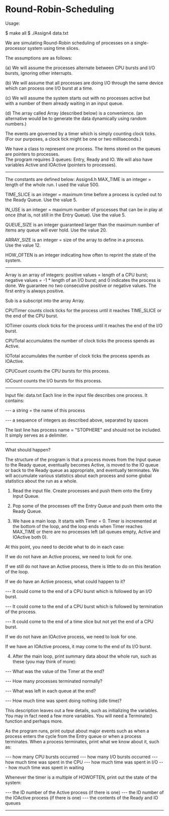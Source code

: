 # Round-Robin-Scheduling

Usage:
 
  $ make all
  $ ./Assign4 data.txt


We are simulating Round-Robin scheduling of processes on a single-processor system using time slices.

The assumptions are as follows:

(a) We will assume the processes alternate between CPU bursts and I/O 
    bursts, ignoring other interrupts.  

(b) We will assume that all processes are doing I/O through the same 
    device which can process one I/O burst at a time.  

(c) We will assume the system starts out with no processes active but  
    with a number of them already waiting in an input queue.

(d) The array called Array (described below) is a convenience.  (an    
    alternative would be to generate the data dynamically using 
    random numbers.)

The events are governed by a timer which is simply counting clock 
ticks.  (For our purposes, a clock tick might be one or two milliseconds.)



We have a class to represent one process.  The items stored on the queues are pointers to processes.  
The program requires 3 queues:  Entry, Ready and IO.  We will also have variables Active and IOActive (pointers to processes).  

---------------------------------------------------------------------

The constants are defined below:
Assign4.h
MAX_TIME is an integer = length of the whole run. I used the value 500.

TIME_SLICE is an integer = maximum time before a process is cycled out to the Ready Queue.  Use the value 5.

IN_USE is an integer = maximum number of processes that can be in play at once (that is, not still in the Entry Queue).  Use the value 5.

QUEUE_SIZE is an integer guaranteed larger than the maximum number of 
items any queue will ever hold.  Use the value 20.

ARRAY_SIZE is an integer = size of the array to define in a process.  
Use the value 12.

HOW_OFTEN is an integer indicating how often to reprint the state of 
the system.

---------------------------------------------------------------------


Array is an array of integers:  positive values = length of a CPU burst; negative values = -1 * length of an I/O burst; and 0 indicates the process is done.  We guarantee no two consecutive positive or negative values.  The first entry is always positive.

Sub is a subscript into the array Array.

CPUTimer counts clock ticks for the process until it reaches 
TIME_SLICE or the end of the CPU burst.

IOTimer counts clock ticks for the process until it reaches the end of the I/O burst.

CPUTotal accumulates the number of clock ticks the process spends as 
Active.

IOTotal accumulates the number of clock ticks the process spends as 
IOActive.

CPUCount counts the CPU bursts for this process.

IOCount counts the I/O bursts for this process.

---------------------------------------------------------------------

Input file:
data.txt
Each line in the input file describes one process.  It contains:

--- a string = the name of this process

--- a sequence of integers as described above, separated by spaces

The last line has process name = "STOPHERE" and should not be 
included.  It simply serves as a delimiter.


---------------------------------------------------------------------

What should happen?

The structure of the program is that a process moves from the Input 
queue to the Ready queue, eventually becomes Active, is moved to the 
IO queue or back to the Ready queue as appropriate, and eventually terminates.  We will accumulate various statistics about each process and some global statistics about the run as a whole.  

1.  Read the input file.  Create processes and push them onto the
Entry Input Queue.

2.  Pop some of the processes off the Entry Queue and push them onto
the Ready Queue.  

3.  We have a main loop.  It starts with Timer = 0.  Timer is incremented at the bottom of the loop, and the loop ends when Timer reaches MAX_TIME or there are no processes left (all queues empty, Active and IOActive both 0).

At this point, you need to decide what to do in each case:

If we do not have an Active process, we need to look for one.

If we still do not have an Active process, there is little to 
do on this iteration of the loop.

If we do have an Active process, what could happen to it?

--- It could come to the end of a CPU burst which is followed by an 
    I/O burst.

--- It could come to the end of a CPU burst which is followed by 
    termination of the process.

--- It could come to the end of a time slice but not yet the 
    end of a CPU burst.

If we do not have an IOActive process, we need to look for one.

If we have an IOActive process, it may come to the end of its 
I/O burst.

4.  After the main loop, print summary data about the whole run, such as these (you may think of more):

--- What was the value of the Timer at the end?

--- How many processes terminated normally?

--- What was left in each queue at the end?

--- How much time was spent doing nothing (idle time)?

This description leaves out a few details, such as initializing the
variables.  You may in fact need a few more variables.  You will need
a Terminate() function and perhaps more.

As the program runs, print output about major events such as when a 
process enters the cycle from the Entry queue or when a process
terminates.  When a process terminates, print what we know about it, such as:

--- how many CPU bursts occurred
--- how many I/O bursts occurred 
--- how much time was spent in the CPU
--- how much time was spent in I/O
--- how much time was spent in waiting

Whenever the timer is a multiple of HOWOFTEN, print out the state of the system:

--- the ID number of the Active process (if there is one) 
--- the ID number of the IOActive process (if there is one)
--- the contents of the Ready and IO queues


---------------------------------------------------------------------


